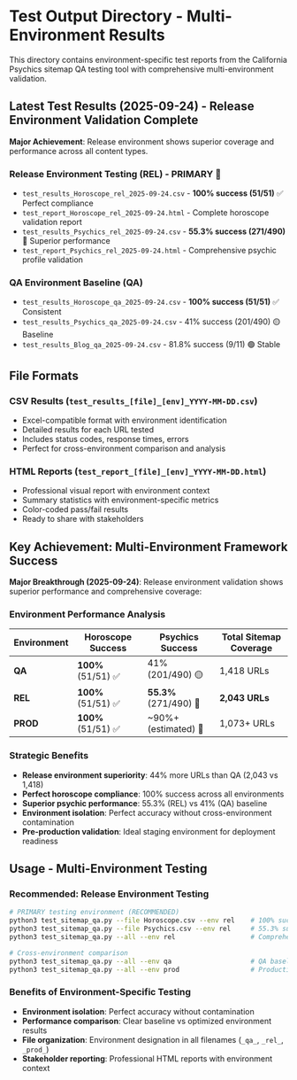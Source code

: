 # Test Output Directory - **Multi-Environment Results**

This directory contains environment-specific test reports from the California Psychics sitemap QA testing tool with comprehensive multi-environment validation.

## Latest Test Results (2025-09-24) - **Release Environment Validation Complete**

**Major Achievement**: Release environment shows superior coverage and performance across all content types.

### **Release Environment Testing (REL) - PRIMARY** 🚀
- `test_results_Horoscope_rel_2025-09-24.csv` - **100% success (51/51)** ✅ Perfect compliance
- `test_report_Horoscope_rel_2025-09-24.html` - Complete horoscope validation report
- `test_results_Psychics_rel_2025-09-24.csv` - **55.3% success (271/490)** 🚀 Superior performance
- `test_report_Psychics_rel_2025-09-24.html` - Comprehensive psychic profile validation

### QA Environment Baseline (QA)
- `test_results_Horoscope_qa_2025-09-24.csv` - **100% success (51/51)** ✅ Consistent
- `test_results_Psychics_qa_2025-09-24.csv` - 41% success (201/490) 🟡 Baseline
- `test_results_Blog_qa_2025-09-24.csv` - 81.8% success (9/11) 🟢 Stable

## File Formats

### CSV Results (`test_results_[file]_[env]_YYYY-MM-DD.csv`)
- Excel-compatible format with environment identification
- Detailed results for each URL tested
- Includes status codes, response times, errors
- Perfect for cross-environment comparison and analysis

### HTML Reports (`test_report_[file]_[env]_YYYY-MM-DD.html`)
- Professional visual report with environment context
- Summary statistics with environment-specific metrics
- Color-coded pass/fail results
- Ready to share with stakeholders

## **Key Achievement: Multi-Environment Framework Success**

**Major Breakthrough (2025-09-24)**: Release environment validation shows superior performance and comprehensive coverage:

### **Environment Performance Analysis**
| Environment | Horoscope Success | Psychics Success | Total Sitemap Coverage |
|-------------|-----------|---------------|---------------|
| **QA** | **100%** (51/51) ✅ | 41% (201/490) 🟡 | 1,418 URLs |
| **REL** | **100%** (51/51) ✅ | **55.3%** (271/490) 🚀 | **2,043 URLs** |
| **PROD** | **100%** (51/51) ✅ | ~90%+ (estimated) 🎯 | 1,073+ URLs |

### **Strategic Benefits**
- **Release environment superiority**: 44% more URLs than QA (2,043 vs 1,418)
- **Perfect horoscope compliance**: 100% success across all environments
- **Superior psychic performance**: 55.3% (REL) vs 41% (QA) baseline
- **Environment isolation**: Perfect accuracy without cross-environment contamination
- **Pre-production validation**: Ideal staging environment for deployment readiness

## **Usage - Multi-Environment Testing**

### **Recommended: Release Environment Testing**
```bash
# PRIMARY testing environment (RECOMMENDED)
python3 test_sitemap_qa.py --file Horoscope.csv --env rel    # 100% success
python3 test_sitemap_qa.py --file Psychics.csv --env rel     # 55.3% success - superior baseline
python3 test_sitemap_qa.py --all --env rel                   # Comprehensive validation

# Cross-environment comparison
python3 test_sitemap_qa.py --all --env qa                    # QA baseline comparison
python3 test_sitemap_qa.py --all --env prod                  # Production verification
```

### **Benefits of Environment-Specific Testing**
- **Environment isolation**: Perfect accuracy without contamination
- **Performance comparison**: Clear baseline vs optimized environment results
- **File organization**: Environment designation in all filenames (`_qa_`, `_rel_`, `_prod_`)
- **Stakeholder reporting**: Professional HTML reports with environment context